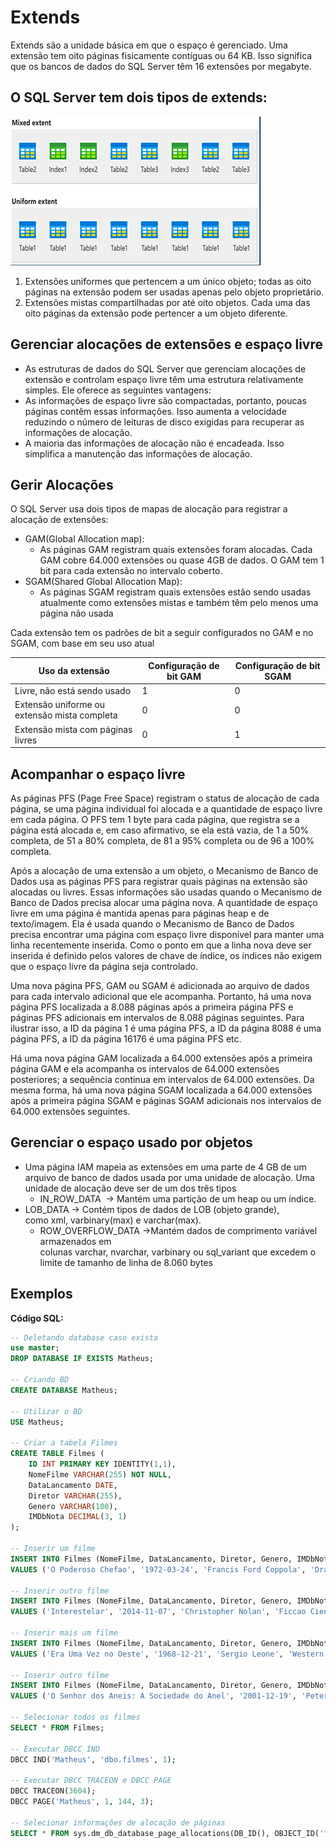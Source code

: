 # Extends
Extends são a unidade básica em que o espaço é gerenciado. Uma extensão tem oito páginas fisicamente contíguas ou 64 KB. Isso significa que os bancos de dados do SQL Server têm 16 extensões por megabyte.

## O SQL Server tem dois tipos de extends:
![Tipos de Extends](images/extends-1.png)

1. Extensões uniformes que pertencem a um único objeto; todas as oito páginas na extensão podem ser usadas apenas pelo objeto proprietário.
2. Extensões mistas compartilhadas por até oito objetos. Cada uma das oito páginas da extensão pode pertencer a um objeto diferente.

## Gerenciar alocações de extensões e espaço livre
- As estruturas de dados do SQL Server que gerenciam alocações de extensão e controlam espaço livre têm uma estrutura relativamente simples. Ele oferece as seguintes vantagens:
- As informações de espaço livre são compactadas, portanto, poucas páginas contêm essas informações. Isso aumenta a velocidade reduzindo o número de leituras de disco exigidas para recuperar as informações de alocação.
- A maioria das informações de alocação não é encadeada. Isso simplifica a manutenção das informações de alocação.

## Gerir Alocações
O SQL Server usa dois tipos de mapas de alocação para registrar a alocação de extensões:
- GAM(Global Allocation map):
    - As páginas GAM registram quais extensões foram alocadas. Cada GAM cobre 64.000 extensões ou quase 4GB de dados. O GAM tem 1 bit para cada extensão no intervalo coberto.
- SGAM(Shared Global Allocation Map):
    - As páginas SGAM registram quais extensões estão sendo usadas atualmente como extensões mistas e também têm pelo menos uma página não usada

Cada extensão tem os padrões de bit a seguir configurados no GAM e no SGAM, com base em seu uso atual

Uso da extensão                              | Configuração de bit GAM | Configuração de bit SGAM
---------------------------------------------|-------------------------|-------------------------
Livre, não está sendo usado                  | 1                       | 0
Extensão uniforme ou extensão mista completa | 0                       | 0
Extensão mista com páginas livres            | 0                       | 1

## Acompanhar o espaço livre

As páginas PFS (Page Free Space) registram o status de alocação de cada página, se uma página individual foi alocada e a quantidade de espaço livre em cada página. O PFS tem 1 byte para cada página, que registra se a página está alocada e, em caso afirmativo, se ela está vazia, de 1 a 50% completa, de 51 a 80% completa, de 81 a 95% completa ou de 96 a 100% completa.

Após a alocação de uma extensão a um objeto, o Mecanismo de Banco de Dados usa as páginas PFS para registrar quais páginas na extensão são alocadas ou livres. Essas informações são usadas quando o Mecanismo de Banco de Dados precisa alocar uma página nova. A quantidade de espaço livre em uma página é mantida apenas para páginas heap e de texto/imagem. Ela é usada quando o Mecanismo de Banco de Dados precisa encontrar uma página com espaço livre disponível para manter uma linha recentemente inserida. Como o ponto em que a linha nova deve ser inserida é definido pelos valores de chave de índice, os índices não exigem que o espaço livre da página seja controlado.

Uma nova página PFS, GAM ou SGAM é adicionada ao arquivo de dados para cada intervalo adicional que ele acompanha. Portanto, há uma nova página PFS localizada a 8.088 páginas após a primeira página PFS e páginas PFS adicionais em intervalos de 8.088 páginas seguintes. Para ilustrar isso, a ID da página 1 é uma página PFS, a ID da página 8088 é uma página PFS, a ID da página 16176 é uma página PFS etc.

Há uma nova página GAM localizada a 64.000 extensões após a primeira página GAM e ela acompanha os intervalos de 64.000 extensões posteriores; a sequência continua em intervalos de 64.000 extensões. Da mesma forma, há uma nova página SGAM localizada a 64.000 extensões após a primeira página SGAM e páginas SGAM adicionais nos intervalos de 64.000 extensões seguintes.

## Gerenciar o espaço usado por objetos
- Uma página IAM mapeia as extensões em uma parte de 4 GB de um arquivo de banco de dados usada por uma unidade de alocação. Uma unidade de alocação deve ser de um dos três tipos
    - IN_ROW_DATA  -> Mantém uma partição de um heap ou um índice.
- LOB_DATA -> Contém tipos de dados de LOB (objeto grande), como xml, varbinary(max) e varchar(max).
    - ROW_OVERFLOW_DATA ->Mantém dados de comprimento variável armazenados em colunas varchar, nvarchar, varbinary ou sql_variant que excedem o limite de tamanho de linha de 8.060 bytes

## Exemplos

**Código SQL:**
```sql
-- Deletando database caso exista
use master;
DROP DATABASE IF EXISTS Matheus;

-- Criando BD
CREATE DATABASE Matheus;

-- Utilizar o BD
USE Matheus;

-- Criar a tabela Filmes
CREATE TABLE Filmes (
    ID INT PRIMARY KEY IDENTITY(1,1),
    NomeFilme VARCHAR(255) NOT NULL,
    DataLancamento DATE,
    Diretor VARCHAR(255),
    Genero VARCHAR(100),
    IMDbNota DECIMAL(3, 1)
);

-- Inserir um filme
INSERT INTO Filmes (NomeFilme, DataLancamento, Diretor, Genero, IMDbNota)
VALUES ('O Poderoso Chefao', '1972-03-24', 'Francis Ford Coppola', 'Drama', 9.2);

-- Inserir outro filme
INSERT INTO Filmes (NomeFilme, DataLancamento, Diretor, Genero, IMDbNota)
VALUES ('Interestelar', '2014-11-07', 'Christopher Nolan', 'Ficcao Cientifica', 8.6);

-- Inserir mais um filme
INSERT INTO Filmes (NomeFilme, DataLancamento, Diretor, Genero, IMDbNota)
VALUES ('Era Uma Vez no Oeste', '1968-12-21', 'Sergio Leone', 'Western', 8.5);

-- Inserir outro filme
INSERT INTO Filmes (NomeFilme, DataLancamento, Diretor, Genero, IMDbNota)
VALUES ('O Senhor dos Aneis: A Sociedade do Anel', '2001-12-19', 'Peter Jackson', 'Fantasia', 8.8);

-- Selecionar todos os filmes
SELECT * FROM Filmes;

-- Executar DBCC IND
DBCC IND('Matheus', 'dbo.filmes', 1);

-- Executar DBCC TRACEON e DBCC PAGE
DBCC TRACEON(3604);
DBCC PAGE('Matheus', 1, 144, 3);

-- Selecionar informações de alocação de páginas
SELECT * FROM sys.dm_db_database_page_allocations(DB_ID(), OBJECT_ID('filmes'), NULL, NULL, 'DETAILED');
```